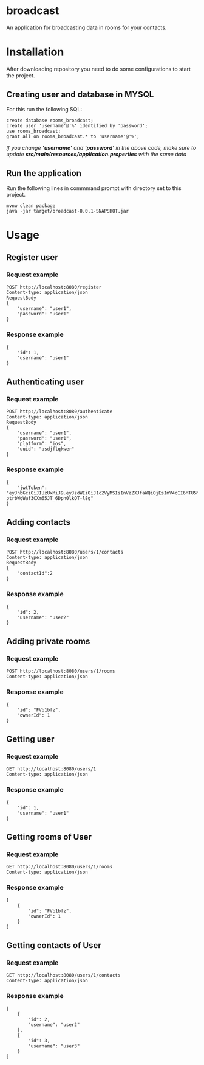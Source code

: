 # broadcast
An application for broadcasting data in rooms for your contacts.

# Installation
After downloading repository you need to do some configurations to start the project.

## Creating user and database in MYSQL
For this run the following SQL:

```
create database rooms_broadcast;
create user 'username'@'%' identified by 'password';
use rooms_broadcast;
grant all on rooms_broadcast.* to 'username'@'%';
```
_If you change **'username'** and **'password'** in the above code, make sure to update **src/main/resources/application.properties** with the same data_

## Run the application
Run the following lines in commmand prompt with directory set to this project.
```
mvnw clean package
java -jar target/broadcast-0.0.1-SNAPSHOT.jar
```

# Usage
## Register user
### Request example
```
POST http://localhost:8080/register
Content-type: application/json
RequestBody
{
    "username": "user1",
    "password": "user1"
}
```
### Response example
```
{
    "id": 1,
    "username": "user1"
}
```

## Authenticating user
### Request example
```
POST http://localhost:8080/authenticate
Content-type: application/json
RequestBody
{
    "username": "user1",
    "password": "user1",
    "platform": "ios",
    "uuid": "asdjflqkwer"
}
```
### Response example
```
{
    "jwtToken": "eyJhbGciOiJIUzUxMiJ9.eyJzdWIiOiJ1c2VyMSIsInVzZXJfaWQiOjEsImV4cCI6MTU5Mjg0Mjg1NSwidXVpZCI6ImFzZGpmbHFrd2VyIiwiaWF0IjoxNTkyODI0ODU1LCJwbGF0Zm9ybSI6ImlvcyJ9.tnuQzNbpNJc_cQ97aEN9pKFPWfdMb9MD1rt_jIfV381F3rF27QVAcq-ptrbWqWaf3CXm65JT_6Dpn0lkOT-l8g"
}
```

## Adding contacts
### Request example
```
POST http://localhost:8080/users/1/contacts
Content-type: application/json
RequestBody
{
    "contactId":2
}
```
### Response example
```
{
    "id": 2,
    "username": "user2"
}

```
## Adding private rooms
### Request example
```
POST http://localhost:8080/users/1/rooms
Content-type: application/json
```
### Response example
```
{
    "id": "FVb1bfz",
    "ownerId": 1
}
```

## Getting user
### Request example
```
GET http://localhost:8080/users/1
Content-type: application/json
```
### Response example
```
{
    "id": 1,
    "username": "user1"
}
```

## Getting rooms of User
### Request example
```
GET http://localhost:8080/users/1/rooms
Content-type: application/json
```
### Response example
```
[
    {
        "id": "FVb1bfz",
        "ownerId": 1
    }
]
```

## Getting contacts of User
### Request example
```
GET http://localhost:8080/users/1/contacts
Content-type: application/json
```

### Response example
```
[
    {
        "id": 2,
        "username": "user2"
    },
    {
        "id": 3,
        "username": "user3"
    }
]
```
